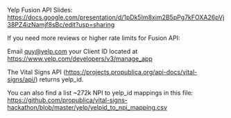 Yelp Fusion API Slides: https://docs.google.com/presentation/d/1pDk5Im8xim2B5pPg7kFOXA26pVj38PZ4izNamjf8sBc/edit?usp=sharing

If you need more reviews or higher rate limits for Fusion API:

Email quy@yelp.com your Client ID located at https://www.yelp.com/developers/v3/manage_app

The Vital Signs API (https://projects.propublica.org/api-docs/vital-signs/api/) returns yelp_id.

You can also find a list ~272k NPI to yelp_id mappings in this file:
https://github.com/propublica/vital-signs-hackathon/blob/master/yelp/yelpid_to_npi_mapping.csv
